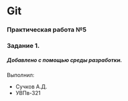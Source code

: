 # Git
### Практическая работа №5
### Задание 1.
##### Добавлено с помощью среды разработки.
Выполнил:
* Сучков А.Д.
* УВПв-321
